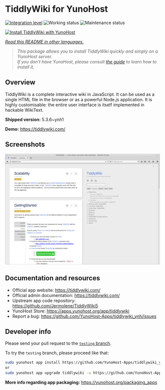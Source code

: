 <!--
N.B.: This README was automatically generated by <https://github.com/YunoHost/apps/tree/master/tools/readme_generator>
It shall NOT be edited by hand.
-->

# TiddlyWiki for YunoHost

[![Integration level](https://apps.yunohost.org/badge/integration/tiddlywiki)](https://ci-apps.yunohost.org/ci/apps/tiddlywiki/)
![Working status](https://apps.yunohost.org/badge/state/tiddlywiki)
![Maintenance status](https://apps.yunohost.org/badge/maintained/tiddlywiki)

[![Install TiddlyWiki with YunoHost](https://install-app.yunohost.org/install-with-yunohost.svg)](https://install-app.yunohost.org/?app=tiddlywiki)

*[Read this README in other languages.](./ALL_README.md)*

> *This package allows you to install TiddlyWiki quickly and simply on a YunoHost server.*  
> *If you don't have YunoHost, please consult [the guide](https://yunohost.org/install) to learn how to install it.*

## Overview

TiddlyWiki is a complete interactive wiki in JavaScript. It can be used as a single HTML file in the browser or as a powerful Node.js application. It is highly customisable: the entire user interface is itself implemented in hackable WikiText.

**Shipped version:** 5.3.6~ynh1

**Demo:** <https://tiddlywiki.com/>

## Screenshots

![Screenshot of TiddlyWiki](./doc/screenshots/screenshot.png)

## Documentation and resources

- Official app website: <https://tiddlywiki.com/>
- Official admin documentation: <https://tiddlywiki.com/>
- Upstream app code repository: <https://github.com/Jermolene/TiddlyWiki5>
- YunoHost Store: <https://apps.yunohost.org/app/tiddlywiki>
- Report a bug: <https://github.com/YunoHost-Apps/tiddlywiki_ynh/issues>

## Developer info

Please send your pull request to the [`testing` branch](https://github.com/YunoHost-Apps/tiddlywiki_ynh/tree/testing).

To try the `testing` branch, please proceed like that:

```bash
sudo yunohost app install https://github.com/YunoHost-Apps/tiddlywiki_ynh/tree/testing --debug
or
sudo yunohost app upgrade tiddlywiki -u https://github.com/YunoHost-Apps/tiddlywiki_ynh/tree/testing --debug
```

**More info regarding app packaging:** <https://yunohost.org/packaging_apps>
